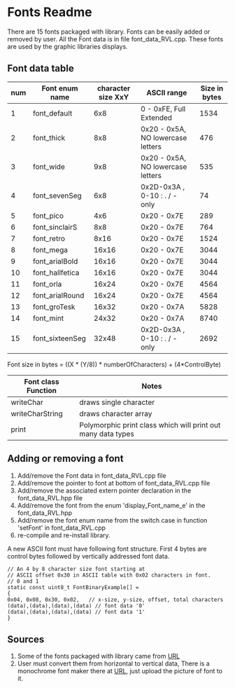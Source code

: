 # Fonts Readme

There are 15 fonts packaged with library. Fonts can be easily added or removed by user.
All the Font data is in file font_data_RVL.cpp. These fonts are used by the graphic libraries displays.

## Font data table 

| num | Font enum name | character size XxY |  ASCII range | Size in bytes |
| ------ | ------ | ------ | ------ |  ------ | 
| 1 | font_default | 6x8 |  0 - 0xFE, Full Extended  | 1534 |
| 2 | font_thick | 8x8 | 0x20 - 0x5A, NO lowercase letters | 476 |
| 3 | font_wide | 9x8 | 0x20 - 0x5A, NO lowercase letters | 535 |
| 4 | font_sevenSeg | 6x8 | 0x2D-0x3A , 0-10 : . / - only | 74 |
| 5 | font_pico | 4x6 | 0x20 - 0x7E  | 289 | 
| 6 | font_sinclairS  | 8x8 | 0x20 - 0x7E | 764 |
| 7 | font_retro | 8x16 | 0x20 - 0x7E | 1524 |
| 8 | font_mega | 16x16 | 0x20 - 0x7E | 3044 |
| 9 | font_arialBold  | 16x16 | 0x20 - 0x7E |  3044 |
| 10 | font_hallfetica | 16x16 | 0x20 - 0x7E | 3044 |
| 11 | font_orla | 16x24 | 0x20 - 0x7E | 4564 |
| 12 | font_arialRound| 16x24 | 0x20 - 0x7E | 4564 |
| 13 | font_groTesk | 16x32 | 0x20 - 0x7A |  5828 |
| 14 | font_mint | 24x32  | 0x20 - 0x7A |  8740 |
| 15 | font_sixteenSeg | 32x48 | 0x2D-0x3A , 0-10 : . / - only | 2692 |

Font size in bytes = ((X * (Y/8)) * numberOfCharacters) + (4*ControlByte)

| Font class Function | Notes |
| ------ | ------ | 
| writeChar| draws single character |
| writeCharString | draws character array |
| print | Polymorphic print class which will print out many data types |

## Adding or removing a font

1. Add/remove the Font data in font_data_RVL.cpp file
2. Add/remove the pointer to font at bottom of font_data_RVL.cpp file
3. Add/remove the associated extern pointer declaration in the font_data_RVL.hpp file
4. Add/remove the font from the enum 'display_Font_name_e' in the font_data_RVL.hpp
5. Add/remove the font enum name from the switch case in function 'setFont' in font_data_RVL.cpp
6. re-compile and re-install library. 

A new ASCII font must have following font structure.
First 4 bytes are control bytes followed by vertically addressed font data.

```
// An 4 by 8 character size font starting at 
// ASCII offset 0x30 in ASCII table with 0x02 characters in font. 
// 0 and 1 
static const uint8_t FontBinaryExample[] =
{
0x04, 0x08, 0x30, 0x02,   // x-size, y-size, offset, total characters
(data),(data),(data),(data) // font data '0'
(data),(data),(data),(data) // font data '1'
}
```

## Sources

1. Some of the fonts packaged with library came from [URL](http://rinkydinkelectronics.com/)
2. User must convert them from horizontal to vertical data,
There is a monochrome font maker there at [URL](http://rinkydinkelectronics.com/t_make_font_file_mono.php),
just upload the picture of font to it. 
